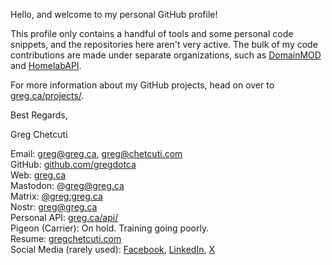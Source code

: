 Hello, and welcome to my personal GitHub profile!

This profile only contains a handful of tools and some personal code snippets, and the repositories here aren't very active. The bulk of my code contributions are made under separate organizations, such as [DomainMOD](https://github.com/domainmod) and [HomelabAPI](https://github.com/homelabapi/homelabapi).

For more information about my GitHub projects, head on over to [greg.ca/projects/](https://greg.ca/projects/).

Best Regards,

Greg Chetcuti

Email: [greg@greg.ca](mailto:greg@greg.ca), [greg@chetcuti.com](mailto:greg@chetcuti.com)  
GitHub: [github.com/gregdotca](https://github.com/gregdotca/)  
Web: [greg.ca](https://greg.ca)  
Mastodon: @greg@greg.ca  
Matrix: [@greg:greg.ca](https://matrix.to/#/@greg:greg.ca)  
Nostr: greg@greg.ca  
Personal API: [greg.ca/api/](https://greg.ca/api/)  
Pigeon (Carrier): On hold. Training going poorly.  
Resume: [gregchetcuti.com](https://gregchetcuti.com/)  
Social Media (rarely used): [Facebook](https://www.facebook.com/gregjch/), [LinkedIn](https://www.linkedin.com/in/gregchetcuti/), [X](https://x.com/gregchetcuti/)
